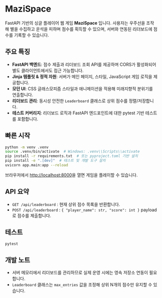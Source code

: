 # MaziSpace

FastAPI 기반의 싱글 플레이어 웹 게임 **MaziSpace** 입니다. 사용자는 우주선을 조작해 별을 수집하고 운석을 피하며 점수를 획득할 수 있으며, 서버와 연동된 리더보드에 점수를 기록할 수 있습니다.

## 주요 특징

- **FastAPI 백엔드**: 점수 제출과 리더보드 조회 API를 제공하며 CORS가 활성화되어 별도 클라이언트에서도 접근 가능합니다.
- **Jinja 템플릿 & 정적 자원**: 서버가 메인 페이지, 스타일, JavaScript 게임 로직을 제공합니다.
- **모던 UI**: CSS 글래스모피즘 스타일과 애니메이션을 적용해 미래지향적 분위기를 연출합니다.
- **리더보드 관리**: 동시성 안전한 `Leaderboard` 클래스로 상위 점수를 정렬/저장합니다.
- **테스트 커버리지**: 리더보드 로직과 FastAPI 엔드포인트에 대한 pytest 기반 테스트를 포함합니다.

## 빠른 시작

```bash
python -m venv .venv
source .venv/bin/activate  # Windows: .venv\\Scripts\\activate
pip install -r requirements.txt  # 또는 pyproject.toml 기반 설치
pip install -e ".[dev]"  # 테스트 및 개발 도구 설치
uvicorn app.main:app --reload
```

브라우저에서 [http://localhost:8000](http://localhost:8000)을 열면 게임을 플레이할 수 있습니다.

## API 요약

- `GET /api/leaderboard` : 현재 상위 점수 목록을 반환합니다.
- `POST /api/leaderboard` : `{ "player_name": str, "score": int }` payload로 점수를 제출합니다.

## 테스트

```bash
pytest
```

## 개발 노트

- 서버 메모리에서 리더보드를 관리하므로 실제 운영 시에는 영속 저장소 연동이 필요합니다.
- `Leaderboard` 클래스는 `max_entries` 값을 조정해 상위 N개의 점수만 유지할 수 있습니다.
